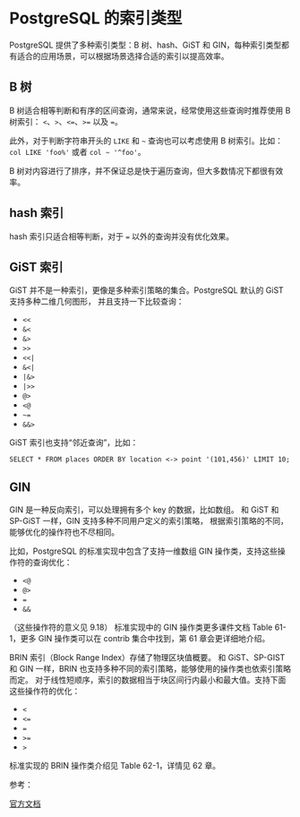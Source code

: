 # PostgreSQL 的索引类型

PostgreSQL 提供了多种索引类型：B 树、hash、GiST 和 GIN，每种索引类型都有适合的应用场景，可以根据场景选择合适的索引以提高效率。

## B 树

B 树适合相等判断和有序的区间查询，通常来说，经常使用这些查询时推荐使用 B 树索引：
``<``、``>``、``<=``、``>=`` 以及 ``=``。

此外，对于判断字符串开头的 ``LIKE`` 和 ``~`` 查询也可以考虑使用 B 树索引。比如：
``col LIKE 'foo%'`` 或者 ``col ~ '^foo'``。

B 树对内容进行了排序，并不保证总是快于遍历查询，但大多数情况下都很有效率。


## hash 索引

hash 索引只适合相等判断，对于 ``=`` 以外的查询并没有优化效果。


## GiST 索引

GiST 并不是一种索引，更像是多种索引策略的集合。PostgreSQL 默认的 GiST 支持多种二维几何图形，
并且支持一下比较查询：

- ``<<``
- ``&<``
- ``&>``
- ``>>``
- ``<<|``
- ``&<|``
- ``|&>``
- ``|>>``
- ``@>``
- ``<@``
- ``~=``
- ``&&>``

GiST 索引也支持“邻近查询”，比如：

    SELECT * FROM places ORDER BY location <-> point '(101,456)' LIMIT 10;


## GIN

GIN 是一种反向索引，可以处理拥有多个 key 的数据，比如数组。
和 GiST 和 SP-GiST 一样，GIN 支持多种不同用户定义的索引策略，
根据索引策略的不同，能够优化的操作符也不尽相同。

比如，PostgreSQL 的标准实现中包含了支持一维数组 GIN 操作类，支持这些操作符的查询优化：

- ``<@``
- ``@>``
- ``=``
- ``&&``

（这些操作符的意义见 9.18）
标准实现中的 GIN 操作类更多课件文档 Table 61-1，更多 GIN 操作类可以在 contrib 集合中找到，第 61 章会更详细地介绍。


BRIN 索引（Block Range Index）存储了物理区块值概要。
和 GiST、SP-GIST 和 GIN 一样，BRIN 也支持多种不同的索引策略，能够使用的操作类也依索引策略而定。
对于线性短顺序，索引的数据相当于块区间行内最小和最大值。支持下面这些操作符的优化：

- ``<``
- ``<=``
- ``=``
- ``>=``
- ``>``

标准实现的 BRIN 操作类介绍见 Table 62-1，详情见 62 章。


参考：

[官方文档](http://www.postgresql.org/docs/current/static/indexes-types.html)

